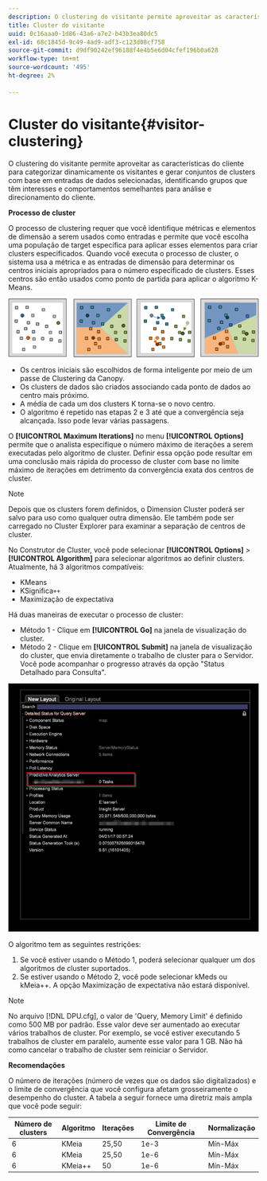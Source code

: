 ```yaml
---
description: O clustering do visitante permite aproveitar as características do cliente para categorizar dinamicamente os visitantes e gerar conjuntos de clusters com base em entradas de dados selecionadas, identificando grupos que têm interesses e comportamentos semelhantes para análise e direcionamento do cliente.
title: Cluster do visitante
uuid: 0c16aaa0-1d86-43a6-a7e2-b43b3ea80dc5
exl-id: 68c1845d-9c49-4ad9-adf3-c123d08cf758
source-git-commit: d9df90242ef96188f4e4b5e6d04cfef196b0a628
workflow-type: tm+mt
source-wordcount: '495'
ht-degree: 2%

---
```


# Cluster do visitante{#visitor-clustering}

O clustering do visitante permite aproveitar as características do cliente para categorizar dinamicamente os visitantes e gerar conjuntos de clusters com base em entradas de dados selecionadas, identificando grupos que têm interesses e comportamentos semelhantes para análise e direcionamento do cliente.

**Processo de cluster**

O processo de clustering requer que você identifique métricas e elementos de dimensão a serem usados como entradas e permite que você escolha uma população de target específica para aplicar esses elementos para criar clusters especificados. Quando você executa o processo de cluster, o sistema usa a métrica e as entradas de dimensão para determinar os centros iniciais apropriados para o número especificado de clusters. Esses centros são então usados como ponto de partida para aplicar o algoritmo K-Means.

![](assets/K_algorithm.png)

* Os centros iniciais são escolhidos de forma inteligente por meio de um passe de Clustering da Canopy.
* Os clusters de dados são criados associando cada ponto de dados ao centro mais próximo.
* A média de cada um dos clusters K torna-se o novo centro.
* O algoritmo é repetido nas etapas 2 e 3 até que a convergência seja alcançada. Isso pode levar várias passagens.

O **[!UICONTROL Maximum Iterations]** no menu **[!UICONTROL Options]** permite que o analista especifique o número máximo de iterações a serem executadas pelo algoritmo de cluster. Definir essa opção pode resultar em uma conclusão mais rápida do processo de cluster com base no limite máximo de iterações em detrimento da convergência exata dos centros de cluster.

>[!NOTE]
>
>Depois que os clusters forem definidos, o Dimension Cluster poderá ser salvo para uso como qualquer outra dimensão. Ele também pode ser carregado no Cluster Explorer para examinar a separação de centros de cluster.

No Construtor de Cluster, você pode selecionar **[!UICONTROL Options]** > **[!UICONTROL Algorithm]** para selecionar algoritmos ao definir clusters. Atualmente, há 3 algoritmos compatíveis:

* KMeans
* KSignifica`++`
* Maximização de expectativa

Há duas maneiras de executar o processo de cluster:

* Método 1 - Clique em **[!UICONTROL Go]** na janela de visualização do cluster.
* Método 2 - Clique em **[!UICONTROL Submit]** na janela de visualização do cluster, que envia diretamente o trabalho de cluster para o Servidor. Você pode acompanhar o progresso através da opção &quot;Status Detalhado para Consulta&quot;.

![](assets/dwb_visitorclustering.png)

O algoritmo tem as seguintes restrições:

1. Se você estiver usando o Método 1, poderá selecionar qualquer um dos algoritmos de cluster suportados.
1. Se estiver usando o Método 2, você pode selecionar kMeds ou kMeia++. A opção Maximização de expectativa não estará disponível.

>[!NOTE]
>
>No arquivo [!DNL DPU.cfg], o valor de &#39;Query, Memory Limit&#39; é definido como 500 MB por padrão. Esse valor deve ser aumentado ao executar vários trabalhos de cluster. Por exemplo, se você estiver executando 5 trabalhos de cluster em paralelo, aumente esse valor para 1 GB. Não há como cancelar o trabalho de cluster sem reiniciar o Servidor.

**Recomendações**

O número de iterações (número de vezes que os dados são digitalizados) e o limite de convergência que você configura afetam grosseiramente o desempenho do cluster. A tabela a seguir fornece uma diretriz mais ampla que você pode seguir:

| Número de clusters | Algoritmo | Iterações | Limite de Convergência | Normalização |
|---|---|---|---|---|
| 6 | KMeia | 25,50 | 1e-3 | Mín-Máx |
| 6 | KMeia | 25,50 | 1e-6 | Mín-Máx |
| 6 | KMeia++ | 50 | 1e-6 | Mín-Máx |
